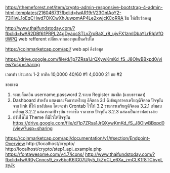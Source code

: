 https://themeforest.net/item/crypto-admin-responsive-bootstrap-4-admin-html-templates/21604673?fbclid=IwAR19rV23GnlAoY2-73I1IwL1oEqCHwd7OKCwXhJuwpmAP4Le2xwjcKCoRRA
ธีม ให้เชียร์ลองดู

http://www.thaifundstoday.com/?fbclid=IwAR2DBf61PRPL24gDyaocSTLvZroBaX_r8_ujvFX1zmIDbaYLrRIpVfOtWPQ
web refferent
เปลี่ยนจากกองทุนเป็นคริปโต

https://coinmarketcap.com/api/
web api ดึงข้อมูล

https://drive.google.com/file/d/1p7ZRsa1JrQXywKmKd_fS_J8OlwBBxpd0/view?usp=sharing

เวลาทำ ประมาณ 1-2 อาทิด
10,0000 40/60 
#1 4,0000 21 กย
#2

ขอบเขต
1. ระบบล็อคอิน username,password
2.ระบบ Register สมาชิก (แบบธรรมดา)
3. Dashboard สำหรับ แสดงและจัดการเหรียญ ดิจิตอล
   3.1 ดึงข้อมูลราคาเหรียญดิจิตอล ปัจจุบันจาก link ที่ให้ มาอัปเดต โดยจะทำ Crontab ไว้ให้
   3.2 รายการเหรียญดิจิตอล
   3.2.1 เพิ่มลบเหรียญ
   3.2.2 แสดงราคาปัจจุบัน ราคาซื้อ ราคาขาย ปัจจุบัน
   3.2.3 แสดงเป็นกราฟอย่างง่าย
4. ปรับให้ใช้ Theme ที่มีไว้ให้ปัจจุบัน https://drive.google.com/file/d/1p7ZRsa1JrQXywKmKd_fS_J8OlwBBxpd0/view?usp=sharing



https://coinmarketcap.com/api/documentation/v1/#section/Endpoint-Overview
http://localhost/crypto/
http://localhost/crypto/step1_api_example.php
https://fontawesome.com/v4.7/icons/
http://www.thaifundstoday.com/?fbclid=IwAR0yCnncs9_zxv6bcK6IG07UIjy5_tkZpCI_e6Xa_zmCLK1f8TCbvpLsyJk